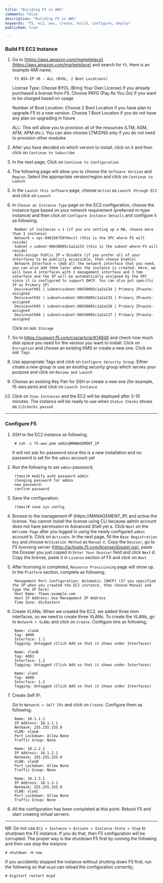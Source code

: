```yaml
---
title: "Building F5 in AWS"
comments: false
description: "Building F5 in AWS"
keywords: "f5, ec2, aws, create, build, configure, deploy"
published: true

---
```



### Build F5 EC2 Instance

1. Go to [https://aws.amazon.com/marketplace](https://aws.amazon.com/marketplace) and search for `f5`. Here is an example AMI name;

		F5 BIG-IP VE - ALL (BYOL, 2 Boot Locations)

	License Type: Choose BYOL (Bring Your Own License) if you already purchased a license from F5. Choose PAYG (Pay As You Go) if you want to be charged based on usage
	
	Number of Boot Location: Choose 2 Boot Location if you have plan to upgrade F5 to a new version. Choose 1 Boot Location if you do not have any plan on upgrading in future
	
	ALL: This will allow you to provision all of the resources (LTM, ASM, AFM, APM etc.). You can also choose LTM/DNS only if you do not need to provision other modules

2. After you have decided on which version to install, click on it and then click on `Continue to Subscribe`

3. In the next page, Click on `Continue to Configuration`

4. The following page will allow you to choose the `Software Version` and `Region`. Select the appropriate version/region and click on `Continue to Launch`

5. In the `Launch this software` page, choose `Action` as `Launch through EC2` and click on `Launch`

6. In `Choose an Instance Type` page on the EC2 configuration, choose the instance type based on your network requirement (preferred m-type instance) and then click on `Configure Instance Details` and configure it as following;

	    Number of instances = 1 (if you are setting up a HA, choose more than 1 instance)
	    Network = vpc-04835675974ectt (this is the VPC where F5 will reside)
	    Subnet = subnet-00430005c1a2a133 (this is the subnet where F5 will reside)
	    Auto-assign Public IP = Disable (if you prefer all of your interfaces to be publicly accessible, then choose Enable)
	    Network Interface = (Add all the network interface that you need, you can also add them later when the instance is created. Here, we will have 4 interfaces with 1 management interface and 3 tmm interface and the IP will be automatically assigned by the VPC since it is configured to support DHCP. You can also put specific IP as Primary IP)
	    Device=eth01 | subnet=subnet-00430005c1a2a134 | Primary IP=auto-assigned
	    Device=eth02 | subnet=subnet-00430005c1a2a135 | Primary IP=auto-assigned
	    Device=eth03 | subnet=subnet-00430005c1a2a136 | Primary IP=auto-assigned
	    Device=eth04 | subnet=subnet-00430005c1a2a137 | Primary IP=auto-assigned

	Click on `Add Storage`

7. Go to https://support.f5.com/csp/article/K14946 and check how much disk space you need for the version you want to install. Click on `Encryption` and choose an existing KMS or create a new one. Click on `Add Tags`

8. Use appropriate Tags and click on `Configure Security Group`. Either create a new group or use an existing security group which serves your purpose and click on `Review and Launch`

9. Choose an existing Key Pair for SSH or create a new one (for example, f5-aws.pem) and click on `Launch Instance`

10. Click on `View Instances` and the EC2 will be deployed after 5-10 minutes. The instance will be ready to use when `Status Checks` shows as `2/2checks passed`

---

### Configure F5

1. SSH to the EC2 instance as following;

		# ssh -i f5-aws.pem admin@MANAGEMENT_IP

	It will not ask for password since this is a new installation and no password is set for the `admin` account yet

2. Run the following to set `admin` password;

		(tmos)# modify auth password admin
		changing password for admin
		new password:
		confirm password

3. Save the configuration;

		(tmos)# save sys config

4. Browse to the management IP (https://MANAGEMENT_IP) and active the license. You cannot install the license using CLI because admin account does not have permission to Advanced Shell yet
	a. Click `Next` on the `Welcome Page` after you logged in using the newly configured `admin` account
	b. Click on `Activate`. In the next page, fill the `Base Registration Key` and choose `Activation Method` as `Manual`
	c. Copy the `Dossier`, go to F5 licensing server (https://activate.f5.com/license/dossier.jsp), paste the Dossier you just copied in `Enter Your Dossier` field and click `Next`
	d. Copy the license, paste it in `License` section of F5 and click on `Next`

5. After licensing is completed, `Resource Provisioning` page will show up. In the `Platform` section, complete as following;

		Management Port Configuration: Automatic (DHCP) (If you specified the IP when you created the EC2 instance, then choose Manual and type the IP here)
		Host Name: f5aws.example.com
		Host IP Address: Use Management IP Address
		Time Zone: US/Eastern

6. Create VLANs;
When we created the EC2, we added three tmm interfaces, so we need to create three VLANs. 
To create the VLANs, go to `Network > VLANs` and click on `Create`. Configure tme as following;

		Name: vlanA
		Tag: 4090
		Interface: 1.1 
		Tagging: Untagged (Click Add so that it shows under Interfaces)

		Name: vlanB
		Tag: 4091
		Interface: 1.2 
		Tagging: Untagged (Click Add so that it shows under Interfaces)

		Name: vlanC
		Tag: 4090
		Interface: 1.3 
		Tagging: Untagged (Click Add so that it shows under Interfaces)

7. Create Self IP;

	Go to `Network > Self IPs` and click on `Create`. Configure them as following;

		Name: 10.1.1.1
		IP Address: 10.1.1.1
		Netmask: 255.255.255.0
		VLAN: vlanA
		Port Lockdown: Allow None
		Traffic Group: None

		Name: 10.1.2.1
		IP Address: 10.1.2.1
		Netmask: 255.255.255.0
		VLAN: vlanB
		Port Lockdown: Allow None
		Traffic Group: None

		Name: 10.1.3.1
		IP Address: 10.1.3.1
		Netmask: 255.255.255.0
		VLAN: vlanC
		Port Lockdown: Allow None
		Traffic Group: None

8. All the configuration has been completed at this point. Reboot F5 and start creating virtual servers.

---

NB: Do not use `EC2 > Instance > Actions > Instance State > Stop` to shutdown the F5 instance. If you do that, then F5 configuration will be corrupted. The proper way is the shutdown F5 first by running the following and then use stop the instance

	# shutdown -H now

If you accidently stopped the instance without shutting down F5 first, run the following so that `mcpd` can reload the configuration correctly;

	# bigstart restart mcpd
